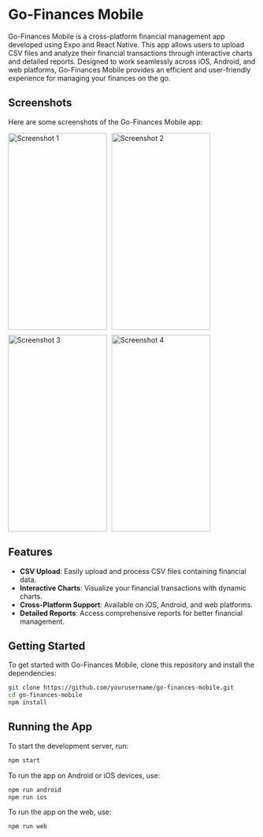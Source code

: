 # Go-Finances Mobile

Go-Finances Mobile is a cross-platform financial management app developed using Expo and React Native. This app allows users to upload CSV files and analyze their financial transactions through interactive charts and detailed reports. Designed to work seamlessly across iOS, Android, and web platforms, Go-Finances Mobile provides an efficient and user-friendly experience for managing your finances on the go.

## Screenshots

Here are some screenshots of the Go-Finances Mobile app:

<div style="display: flex; flex-wrap: wrap; gap: 10px;">
  <img src="https://github.com/user-attachments/assets/3d108fba-1ab6-43b3-a2ab-f180f8a5dff5" width="200" height="400" alt="Screenshot 1" />
  <img src="https://github.com/user-attachments/assets/ef4d55ae-c830-4136-a361-2518ac7795c2" width="200" height="400" alt="Screenshot 2" />
  <img src="https://github.com/user-attachments/assets/c37a3d83-8708-4cd0-9a5d-7b20065f7f18" width="200" height="400" alt="Screenshot 3" />
  <img src="https://github.com/user-attachments/assets/c6deae9a-86ac-41d1-86d7-28dd959207bc" width="200" height="400" alt="Screenshot 4" />
</div>

## Features

- **CSV Upload**: Easily upload and process CSV files containing financial data.
- **Interactive Charts**: Visualize your financial transactions with dynamic charts.
- **Cross-Platform Support**: Available on iOS, Android, and web platforms.
- **Detailed Reports**: Access comprehensive reports for better financial management.

## Getting Started

To get started with Go-Finances Mobile, clone this repository and install the dependencies:

```bash
git clone https://github.com/yourusername/go-finances-mobile.git
cd go-finances-mobile
npm install
```

## Running the App

To start the development server, run:

```bash
npm start
```

To run the app on Android or iOS devices, use:

```bash
npm run android
npm run ios
```

To run the app on the web, use:

```bash
npm run web
```
